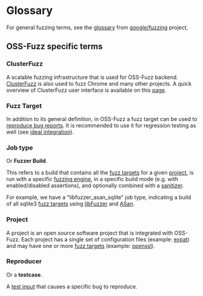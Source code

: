 # Glossary

For general fuzzing terms, see the [glossary] from [google/fuzzing] project,

[glossary]: https://github.com/google/fuzzing/blob/master/docs/glossary.md
[google/fuzzing]: https://github.com/google/fuzzing

## OSS-Fuzz specific terms

### ClusterFuzz

A scalable fuzzing infrastructure that is used for OSS-Fuzz backend.
[ClusterFuzz] is also used to fuzz Chrome and many other projects. A quick
overview of ClusterFuzz user interface is available on this [page].

[page]: clusterfuzz.md
[ClusterFuzz]: https://github.com/google/clusterfuzz

### Fuzz Target

In addition to its general definition, in OSS-Fuzz a fuzz target can be used to
[reproduce bug reports](reproducing.md). It is recommended to use it for
regression testing as well (see [ideal integration](ideal_integration.md)).

### Job type

Or **Fuzzer Build**.

This refers to a build that contains all the [fuzz targets] for a given
[project](#project), is run with a specific [fuzzing engine], in a specific
build mode (e.g. with enabled/disabled assertions), and optionally combined
with a [sanitizer].

For example, we have a "libfuzzer_asan_sqlite" job type, indicating a build of
all sqlite3 [fuzz targets] using [libFuzzer](http://libfuzzer.info) and
[ASan](http://clang.llvm.org/docs/AddressSanitizer.html).

### Project

A project is an open source software project that is integrated with OSS-Fuzz.
Each project has a single set of configuration files 
(example: [expat](https://github.com/google/oss-fuzz/tree/master/projects/expat))
and may have one or more [fuzz targets]
(example: [openssl](https://github.com/openssl/openssl/blob/master/fuzz/)).

### Reproducer

Or a **testcase**.

A [test input] that causes a specific bug to reproduce.

[fuzz targets]: https://github.com/google/fuzzing/blob/master/docs/glossary.md#fuzz-target
[fuzzing engine]: https://github.com/google/fuzzing/blob/master/docs/glossary.md#fuzzing-engine
[sanitizer]: https://github.com/google/fuzzing/blob/master/docs/glossary.md#sanitizer
[test input]: https://github.com/google/fuzzing/blob/master/docs/glossary.md#test-input
